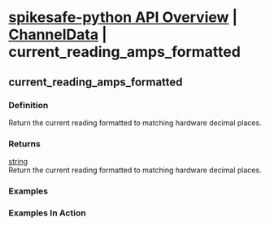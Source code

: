 # [spikesafe-python API Overview](/spikesafe_python_lib_docs/README.md) | [ChannelData](/spikesafe_python_lib_docs/ChannelData/README.md) | current_reading_amps_formatted

## current_reading_amps_formatted

### Definition
Return the current reading formatted to matching hardware decimal places.

### Returns
[string](https://docs.python.org/3/library/string.html)  
Return the current reading formatted to matching hardware decimal places.

### Examples

### Examples In Action